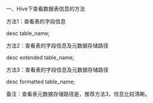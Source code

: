一、Hive下查看数据表信息的方法

方法1：查看表的字段信息

desc table_name;

方法2：查看表的字段信息及元数据存储路径

desc extended table_name;

方法3：查看表的字段信息及元数据存储路径

desc formatted table_name;

备注：查看表元数据存储路径是，推荐方法3，信息比较清晰。